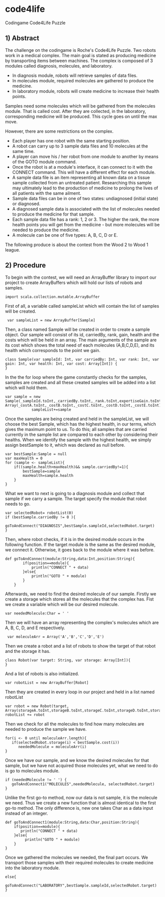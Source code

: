 # code4life
Codingame Code4Life Puzzle

## 1) Abstract

The challenge on the codingame is Roche's Code4Life Puzzle. Two robots work in a medical complex. The main goal is stated as producing medicine by transporting items between machines. The complex is composed of 3 modules called diagnosis, molecules, and laboratory.

* In diagnosis module, robots will retrieve samples of data files.
* In molecules module, required molecules are gathered to produce the medicine.
* In laboratory module, robots will create medicine to increase their health points.

Samples need some molecules which will be gathered from the molecules module. That is called cost. After they are collected, in the laboratory, corresponding medicine will be produced. This cycle goes on until the max move. 

However, there are some restrictions on the complex.

* Each player has one robot with the same starting position.
* A robot can carry up to 3 sample data files and 10 molecules at the same time.
* A player can move his / her robot from one module to another by means of the GOTO module command.
* Once the robot is at a module's interface, it can connect to it with the CONNECT command. This will have a different effect for each module.
* A sample data file is an item representing all known data on a tissue sample collected from an untreated patient. Researching this sample may ultimately lead to the production of medicine to prolong the lives of all patients with the same ailment.
* Sample data files can be in one of two states: undiagnosed (initial state) or diagnosed.
* A diagnosed sample data is associated with the list of molecules needed to produce the medicine for that sample.
* Each sample data file has a rank: 1, 2 or 3. The higher the rank, the more health points you will get from the medicine - but more molecules will be needed to produce the medicine.
* A molecule can be one of five types: A, B, C, D or E.

The following produce is about the contest from the Wood 2 to Wood 1 league.

## 2) Procedure

To begin with the contest, we will need an ArrayBuffer library to import our project to create ArrayBuffers which will hold our lists of robots and samples. 
```
import scala.collection.mutable.ArrayBuffer
```

First of all, a variable called sampleList which will contain the list of samples will be created. 
```
 var sampleList = new ArrayBuffer[Sample]
```
Then, a class named Sample will be created in order to create a sample object. Our sample will consist of its id, carriedBy, rank, gain, health and the costs which will be held in an array. The main arguments of the sample are its cost which shows the total need of each molecules (A,B,C,D,E), and its health which corresponds to the point we gain.
```
class Sample(var sampleId: Int, var carriedBy: Int, var rank: Int, var gain: Int, var health: Int, var cost: Array[Int]) {
}
```
In the the for loop where the game constantly checks for the samples, samples are created and all these created samples will be added into a list which will hold them.
```
var sample = new Sample(_sampleId.toInt,_carriedBy.toInt,_rank.toInt,expertiseGain.toInt,_health.toInt, Array(_costA.toInt,_costB.toInt,_costC.toInt,_costD.toInt,_costE.toInt))
            sampleList+=sample
```
Once the samples are being created and held in the sampleList, we will choose the best Sample, which has the highest health, in our terms, which gives the maximum point to us.
To do this; all samples that are carried currently in the sample list are compared to each other by considering their healths. When we identify the sample with the highest health, we simply assign bestSample to it, which was declared as null before.
```
var bestSample:Sample = null
var maxHealth = 0
for (sample <- sampleList){
    if((sample.health>maxHealth)&& sample.carriedBy!=1){
        bestSample=sample
        maxHealth=sample.health
    }
}
```
What we want to next is going to a diagnosis module and collect that sample if we carry a sample. The target specify the module that robot needs to go.
```
var selectedRobot= robotList(0)
if (bestSample.carriedBy != 0 ){
    goToAndConnect("DIAGNOSIS",bestSample.sampleId,selectedRobot.target)
}
```            
Then, where robot checks, if it is in the desired module occurs in the following function. If the target module is the same as the desired module, we connect it. Otherwise, it goes back to the module where it was before.

```
def goToAndConnect(module:String,data:Int,position:String){
        if(position==module){
            println("CONNECT " + data)
        }else{
            println("GOTO " + module)
        }
    }
```
Afterwards, we need to find the desired molecule of our sample. Firstly we create a storage which stores all the molecules that the complex has. Fist we create a variable which will be our desired molecule.

```
var neededMolecule:Char = ' '
```

Then we will have an array representing the complex's molecules which are A, B, C, D, and E respectively.

```
 var moleculeArr = Array('A','B','C','D','E')
```
Then we create a robot and a list of robots to show the target of that robot and the storage it has.

```
class Robot(var target: String, var storage: Array[Int]){
}
```
And a list of robots is also initialized.

```
var robotList = new ArrayBuffer[Robot]
```

Then they are created in every loop in our project and held in a list named robotList

```
var robot = new Robot(target, Array(storageA.toInt,storageB.toInt,storageC.toInt,storageD.toInt,storageE.toInt))
robotList += robot
```

Then we check for all the molecules to find how many molecules are needed to produce the sample we have.

```
for(i <- 0 until moleculeArr.length){
   if(selectedRobot.storage(i) < bestSample.cost(i))
      neededMolecule = moleculeArr(i)
}
```

Once we have our sample, and we know the desired molecules for that sample, but we have not acquired those molecules yet, what we need to do is go to molecules module.

```
if (neededMolecule != ' ') {
   goToAndConnect1("MOLECULES",neededMolecule, selectedRobot.target)
}
```
               
Unlike the first go-to method, now our data is not sample, it is the molecule we need. Thus we create a new function that is almost identical to the first go-to method. The only difference is, new one takes Char as a data input instead of an integer.

```
def goToAndConnect1(module:String,data:Char,position:String){
    if(position==module){
       println("CONNECT " + data)
    }else{
         println("GOTO " + module)
    }
}               
```
Once we gathered the molecules we needed, the final part occurs. We transport those samples with their required molecules to create medicine into the laboratory module.

```
else{
     goToAndConnect("LABORATORY",bestSample.sampleId,selectedRobot.target)
}
```
